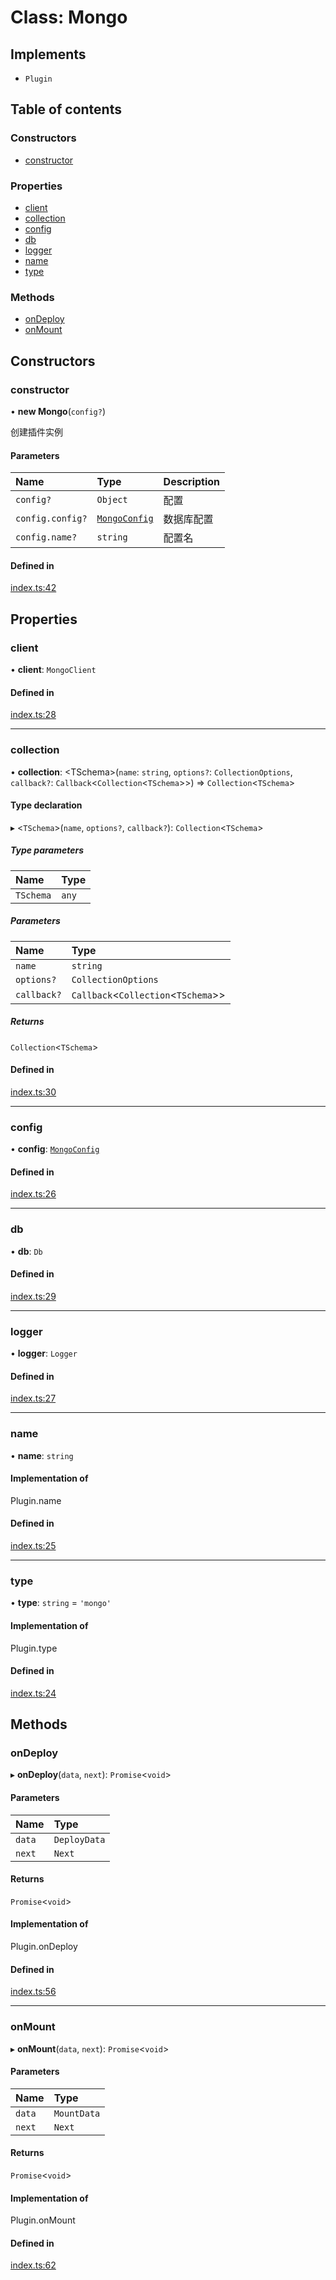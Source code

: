# Class: Mongo

## Implements

- `Plugin`

## Table of contents

### Constructors

- [constructor](Mongo.md#constructor)

### Properties

- [client](Mongo.md#client)
- [collection](Mongo.md#collection)
- [config](Mongo.md#config)
- [db](Mongo.md#db)
- [logger](Mongo.md#logger)
- [name](Mongo.md#name)
- [type](Mongo.md#type)

### Methods

- [onDeploy](Mongo.md#ondeploy)
- [onMount](Mongo.md#onmount)

## Constructors

### constructor

• **new Mongo**(`config?`)

创建插件实例

#### Parameters

| Name | Type | Description |
| :------ | :------ | :------ |
| `config?` | `Object` | 配置 |
| `config.config?` | [`MongoConfig`](../interfaces/MongoConfig.md) | 数据库配置 |
| `config.name?` | `string` | 配置名 |

#### Defined in

[index.ts:42](https://github.com/faasjs/faasjs/blob/1705fd2/packages/mongo/src/index.ts#L42)

## Properties

### client

• **client**: `MongoClient`

#### Defined in

[index.ts:28](https://github.com/faasjs/faasjs/blob/1705fd2/packages/mongo/src/index.ts#L28)

___

### collection

• **collection**: <TSchema\>(`name`: `string`, `options?`: `CollectionOptions`, `callback?`: `Callback`<`Collection`<`TSchema`\>\>) => `Collection`<`TSchema`\>

#### Type declaration

▸ <`TSchema`\>(`name`, `options?`, `callback?`): `Collection`<`TSchema`\>

##### Type parameters

| Name | Type |
| :------ | :------ |
| `TSchema` | `any` |

##### Parameters

| Name | Type |
| :------ | :------ |
| `name` | `string` |
| `options?` | `CollectionOptions` |
| `callback?` | `Callback`<`Collection`<`TSchema`\>\> |

##### Returns

`Collection`<`TSchema`\>

#### Defined in

[index.ts:30](https://github.com/faasjs/faasjs/blob/1705fd2/packages/mongo/src/index.ts#L30)

___

### config

• **config**: [`MongoConfig`](../interfaces/MongoConfig.md)

#### Defined in

[index.ts:26](https://github.com/faasjs/faasjs/blob/1705fd2/packages/mongo/src/index.ts#L26)

___

### db

• **db**: `Db`

#### Defined in

[index.ts:29](https://github.com/faasjs/faasjs/blob/1705fd2/packages/mongo/src/index.ts#L29)

___

### logger

• **logger**: `Logger`

#### Defined in

[index.ts:27](https://github.com/faasjs/faasjs/blob/1705fd2/packages/mongo/src/index.ts#L27)

___

### name

• **name**: `string`

#### Implementation of

Plugin.name

#### Defined in

[index.ts:25](https://github.com/faasjs/faasjs/blob/1705fd2/packages/mongo/src/index.ts#L25)

___

### type

• **type**: `string` = `'mongo'`

#### Implementation of

Plugin.type

#### Defined in

[index.ts:24](https://github.com/faasjs/faasjs/blob/1705fd2/packages/mongo/src/index.ts#L24)

## Methods

### onDeploy

▸ **onDeploy**(`data`, `next`): `Promise`<`void`\>

#### Parameters

| Name | Type |
| :------ | :------ |
| `data` | `DeployData` |
| `next` | `Next` |

#### Returns

`Promise`<`void`\>

#### Implementation of

Plugin.onDeploy

#### Defined in

[index.ts:56](https://github.com/faasjs/faasjs/blob/1705fd2/packages/mongo/src/index.ts#L56)

___

### onMount

▸ **onMount**(`data`, `next`): `Promise`<`void`\>

#### Parameters

| Name | Type |
| :------ | :------ |
| `data` | `MountData` |
| `next` | `Next` |

#### Returns

`Promise`<`void`\>

#### Implementation of

Plugin.onMount

#### Defined in

[index.ts:62](https://github.com/faasjs/faasjs/blob/1705fd2/packages/mongo/src/index.ts#L62)
